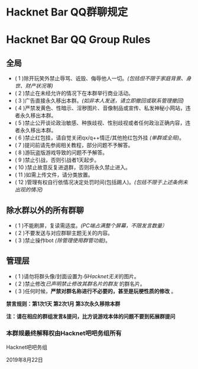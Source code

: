 # Hacknet Bar QQ群聊规定
# Hacknet Bar QQ Group Rules

## 全局
* ( 1 )除开玩笑外禁止辱骂、诋毁、侮辱他人一切。*(包括但不限于家庭背景、身世、财产状况等)*
* ( 2 )禁止在未经允许的情况下在本群举行商业活动。
* ( 3 )广告直接永久移出本群。*(如非本人发送，请立即撤回或联系管理撤回)*
* ( 4 )严禁发黄色、性暗示、淫秽图片、音像制品或宣传、私发神秘小网站，违者永久移出本群。
* ( 5 )禁止公开谈论政治敏感、种族歧视、性别歧视或者任何政治正确内容，违者永久移出本群。
* ( 6 )禁止红包挂，请自觉关闭qx/q++情迁/其他抢红包外挂 *(单群或全局)*。
* ( 7 )提问前请先参阅相关教程，部分问题不予解答。
* ( 8 )游玩盗版游戏导致的问题不予解答。
* ( 9 )禁止引战，否则引战者1天起步。
* ( 10 )禁止故意反复进退群，否则将永久禁止进入。
* ( 11 )如需上传文件，请分类放置。
* ( 12 )管理有权自行依情况决定处罚时间(包括踢人)。*(包括不限于上述条例未出现的情况)*


## 除水群以外的所有群聊
* ( 1 )不能刷屏，复读需适度。*(PC端占满整个屏幕，不限发言数量）*
* ( 2 )不要发送与对应群聊主题无关的内容。
* ( 3 )禁止操作bot *(除管理使用群管功能)*。

## 管理层
* ( 1 )请勿将群头像/封面设置为*与Hacknet无关*的图片。
* ( 2 )禁止修改*已声明禁止修改其群名片的群友* 的群名片。
* ( 3 )任何时候，**严禁对群名称进行不必要的，甚至是玩梗性质的修改** 。

**禁言规则：第1次1天 第2次1月 第3次永久移除本群**

   **注：请在相应的群组发言&提问，比方说游戏本体的问题不要到拓展群提问**
  
  ### 本群规最终解释权由Hacknet吧吧务组所有
  
   Hacknet吧吧务组
  
   2019年8月22日
